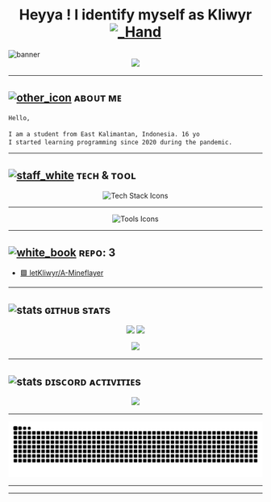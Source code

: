 <div align="center">
    <h1>Heyya ! I identify myself as Kliwyr <a href="https://emoji.gg/emoji/40372-hand"><img src="https://cdn3.emoji.gg/emojis/40372-hand.gif" width="50px" height="50px" alt="_Hand"></a> </h1>
</div>

  <img width="1200" src="image/image.png" alt="banner">
</div>


  <div align="center">
  <img src="https://readme-typing-svg.demolab.com?font=JetBrains+Mono&weight=600&size=28&duration=3000&pause=1000&color=BD93F9&center=true&vCenter=true&multiline=true&repeat=false&random=false&width=800&height=120&lines=FULL+STACK+DEVELOPER+%7C+TECH+ENTHUSIAST;SPECIALIZED+IN+WEB+DEVELOPMENT;TURNING+IDEAS+INTO+DIGITAL+REALITY" />
</div>

---

## <a href="https://emoji.gg/emoji/7188-other-icon"><img src="https://cdn3.emoji.gg/emojis/7188-other-icon.png" width="20px" height="20px" alt="other_icon"></a> ᴀʙᴏᴜᴛ ᴍᴇ
```
Hello, 

I am a student from East Kalimantan, Indonesia. 16 yo
I started learning programming since 2020 during the pandemic.
```

---

## <a href="https://emoji.gg/emoji/5448-staff-white"><img src="https://cdn3.emoji.gg/emojis/5448-staff-white.png" width="20px" height="20px" alt="staff_white"></a> ᴛᴇᴄʜ & ᴛᴏᴏʟ


<p align="center">
  <img src="https://skillicons.dev/icons?i=js,react,python,tailwind,html,css" alt="Tech Stack Icons"/>
</p>

---
<p align="center">
  <img src="https://skillicons.dev/icons?i=vscode,webstorm,git,postman,nodejs " alt="Tools Icons"/>
</p>

---

## <a href="https://emoji.gg/emoji/2571-white-book"><img src="https://cdn3.emoji.gg/emojis/2571-white-book.png" width="30px" height="30px" alt="white_book"></a> ʀᴇᴘᴏ: 3
- [🟩 letKliwyr/A-Mineflayer](https://github.com/letKliwyr/A-Mineflayer)  

---


## <img src="https://skillicons.dev/icons?i=github" width="20px" height="20px" alt="stats"></a> ɢɪᴛʜᴜʙ sᴛᴀᴛs

<p align="center">
  <img src="https://github-readme-stats.vercel.app/api?username=letKliwyr&show_icons=true&theme=radical&border_radius=20" width="400"/>
  <img src="https://github-readme-streak-stats.herokuapp.com/?user=letKliwyr&theme=radical&border_radius=20" width="400"/>
</p>

<p align="center">
  <img src="https://github-profile-summary-cards.vercel.app/api/cards/profile-details?username=letKliwyr&theme=radical&border_radius=20" width="800"/>
</p>

---

## <img src="https://skillicons.dev/icons?i=discord" width="20px" height="20px" alt="stats"></a> ᴅɪsᴄᴏʀᴅ ᴀᴄᴛɪᴠɪᴛɪᴇs
<div style="display: flex; justify-content: center; align-items: center; height: 100%;">
    <a href="https://discord.com/users/731313923558604842" align="center">
        <img src="https://lanyard.cnrad.dev/api/731313923558604842?bg=0d0a12&borderRadius=20px&idleMessage=&theme=dark">
    </a>
</div>



---
<picture>
  <source media="(prefers-color-scheme: dark)" srcset="https://raw.githubusercontent.com/letKliwyr/letKliwyr/output/github-contribution-grid-snake-dark.svg">
  <source media="(prefers-color-scheme: light)" srcset="https://raw.githubusercontent.com/letKliwyr/letKliwyr/output/github-contribution-grid-snake.svg">
  <img alt="Quantum Neural Pathway Visualization" src="https://raw.githubusercontent.com/letKliwyr/letKliwyr/output/github-contribution-grid-snake.svg">
</picture>

---

---
